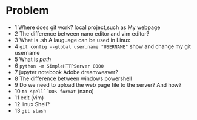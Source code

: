 # Problem

- 1 Where does git work?
  local project,such as My webpage
- 2 The difference between nano editor and vim editor?
- 3 What is .sh
A lauguage can be used in Linux
- 4 `git config --global user.name "USERNAME"`
show and change my git username
- 5 What is *path*
- 6 `python -m SimpleHTTPServer 8000`
- 7 jupyter notebook Adobe dreamweaver?
- 8 The difference between windows powershell
- 9 Do we need to upload the web page file to the server? And how?
- 10  `to spell``DOS format` (nano)
- 11  exit (vim)
- 12 linux  Shell?
- 13 `git stash`
